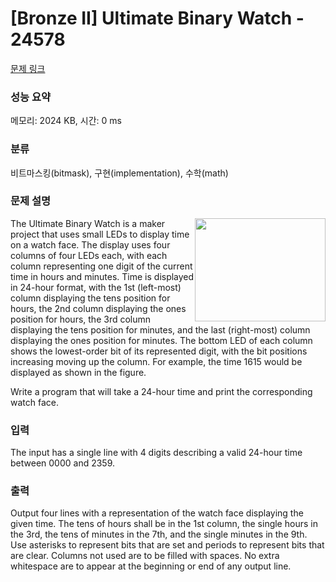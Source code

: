 # [Bronze II] Ultimate Binary Watch - 24578 

[문제 링크](https://www.acmicpc.net/problem/24578) 

### 성능 요약

메모리: 2024 KB, 시간: 0 ms

### 분류

비트마스킹(bitmask), 구현(implementation), 수학(math)

### 문제 설명

<p><img alt="" src="https://upload.acmicpc.net/1b2ef7a0-9235-4a91-9d8b-a1ff39312e64/-/preview/" style="width: 209px; height: 165px; float: right;">The Ultimate Binary Watch is a maker project that uses small LEDs to display time on a watch face. The display uses four columns of four LEDs each, with each column representing one digit of the current time in hours and minutes. Time is displayed in 24-hour format, with the 1st (left-most) column displaying the tens position for hours, the 2nd column displaying the ones position for hours, the 3rd column displaying the tens position for minutes, and the last (right-most) column displaying the ones position for minutes. The bottom LED of each column shows the lowest-order bit of its represented digit, with the bit positions increasing moving up the column. For example, the time 1615 would be displayed as shown in the figure.</p>

<p>Write a program that will take a 24-hour time and print the corresponding watch face.</p>

### 입력 

 <p>The input has a single line with 4 digits describing a valid 24-hour time between 0000 and 2359.</p>

### 출력 

 <p>Output four lines with a representation of the watch face displaying the given time. The tens of hours shall be in the 1st column, the single hours in the 3rd, the tens of minutes in the 7th, and the single minutes in the 9th. Use asterisks to represent bits that are set and periods to represent bits that are clear. Columns not used are to be filled with spaces. No extra whitespace are to appear at the beginning or end of any output line.</p>

